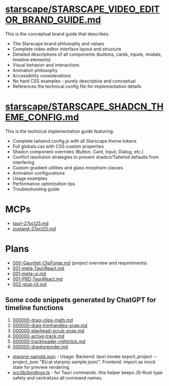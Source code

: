 # [starscape/STARSCAPE_VIDEO_EDITOR_BRAND_GUIDE.md](starscape/STARSCAPE_VIDEO_EDITOR_BRAND_GUIDE.md)
This is the conceptual brand guide that describes:
- The Starscape brand philosophy and values
- Complete video editor interface layout and structure
- Detailed descriptions of all components (buttons, cards, inputs, modals, timeline elements)
- Visual behavior and interactions
- Animation philosophy
- Accessibility considerations
- No hard CSS examples - purely descriptive and conceptual
- References the technical config file for implementation details

# [starscape/STARSCAPE_SHADCN_THEME_CONFIG.md](starscape/STARSCAPE_SHADCN_THEME_CONFIG.md)
This is the technical implementation guide featuring:
- Complete tailwind.config.js with all Starscape theme tokens
- Full globals.css with CSS custom properties
- Shadcn component overrides (Button, Card, Input, Dialog, etc.)
- Conflict resolution strategies to prevent shadcn/Tailwind defaults from interfering
- Custom gradient utilities and glass morphism classes
- Animation configurations
- Usage examples
- Performance optimization tips
- Troubleshooting guide

# MCPs
- [tauri-27oct25.md](mcp/tauri-27oct25.md)
- [zustand-27oct25.md](mcp/zustand-27oct25.md)

# Plans
- [000-Gauntlet-ClipForge.md](plans/000-Gauntlet-ClipForge.md) (project overview and requirements)
- [001-meta-TauriReact.md](plans/001-meta-TauriReact.md)
- [001-meta-ui.md](plans/001-meta-UI.md)
- [001-PRD-TauriReact.md](plans/001-PRD-TauriReact.md)
- [002-stub-UI.md](plans/002-stub-UI.md)

## Some code snippets generated by ChatGPT for timeline functions
1. [000000-drag-clips-math.md](plans/000000-drag-clips-math.md)
2. [000000-drag-trimhandles-snap.md](plans/000000-drag-trimhandles-snap.md)
3. [000000-playhead-scrub-snap.md](plans/000000-playhead-scrubbing-snap.md)
4. [000000-active-track.md](plans/000000-active-track.md)
5. [000000-trackheader-rightclick.md](plans/000000-trackheader-rightclick.md)
6. [000000-dragtoreorder.md](plans/000000-dragtoreorder.md)

- [starproj-sample.json](../example/starproj-sample.json) - Usage: Backend: tauri invoke export_project --project_json "$(cat starproj-sample.json)". Frontend: import as mock state for preview rendering.
- [src/lib/bindings.ts](../src/lib/bindings.ts) - for Tauri commands. this helper keeps JS–Rust type safety and centralizes all command names.
